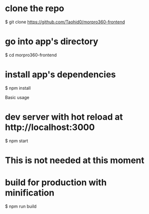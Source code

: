 # clone the repo
$ git clone https://github.com/Taohid0/morpro360-frontend

# go into app's directory
$ cd morpro360-frontend 

# install app's dependencies
$ npm install

Basic usage
# dev server  with hot reload at http://localhost:3000
$ npm start


# This is not needed at this moment
# build for production with minification
$ npm run build
